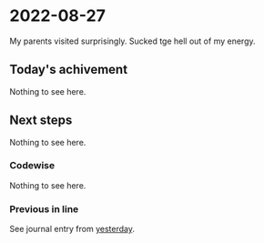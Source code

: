 # 2022-08-27

My parents visited surprisingly.
Sucked tge hell out of my energy.

## Today's achivement

Nothing to see here.

## Next steps

Nothing to see here.

### Codewise

Nothing to see here.

### Previous in line

See journal entry from [yesterday][yesterday].

[yesterday]: ./2022-08-26.md
